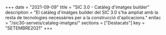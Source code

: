 +++
date = "2021-09-09"
title = "SIC 3.0 - Catàleg d'imatges builder"
description = "El catàleg d'imatges builder del SIC 3.0 s'ha ampliat amb la resta de tecnologies necessàries per a la construcció d'aplicacions."
enllac = "/sic30-serveis/cataleg-imatges/"
sections    = ["Destacats"]
key = "SETEMBRE2021"
+++
